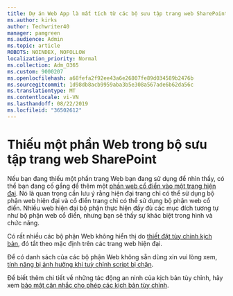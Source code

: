 ```yaml
---
title: Dự án Web App là mất tích từ các bộ sưu tập trang web SharePoint
ms.author: kirks
author: Techwriter40
manager: pamgreen
ms.audience: Admin
ms.topic: article
ROBOTS: NOINDEX, NOFOLLOW
localization_priority: Normal
ms.collection: Adm_O365
ms.custom: 9000207
ms.openlocfilehash: a68fefa2f92ee43a6e26807fe89d034589b2476b
ms.sourcegitcommit: 1d98db8acb9959aba3b5e308a567ade6b62da56c
ms.translationtype: MT
ms.contentlocale: vi-VN
ms.lasthandoff: 08/22/2019
ms.locfileid: "36502612"
---
```

# <a name="missing-web-part-in-sharepoint-site-collection"></a>Thiếu một phần Web trong bộ sưu tập trang web SharePoint

Nếu bạn đang thiếu một phần trang Web bạn đang sử dụng để nhìn thấy, có thể bạn đang cố gắng để thêm một [phần web cổ điển vào một trang hiện đại](https://support.office.com/article/classic-and-modern-web-part-experiences-3fdae6c3-8fc1-49ab-8708-8c104b882e64). Nó là quan trọng cần lưu ý rằng hiện đại trang chỉ có thể sử dụng bộ phận web hiện đại và cổ điển trang chỉ có thể sử dụng bộ phận web cổ điển. Nhiều web hiện đại bộ phận thực hiện đầy đủ các mục đích tương tự như bộ phận web cổ điển, nhưng bạn sẽ thấy sự khác biệt trong hình và chức năng.

Có rất nhiều các bộ phận Web không hiển thị do [thiết đặt tùy chỉnh kịch bản](https://docs.microsoft.com/sharepoint/allow-or-prevent-custom-script), đó tắt theo mặc định trên các trang web hiện đại. 

Để có danh sách của các bộ phận Web không sẵn dùng xin vui lòng xem, [tính năng bị ảnh hưởng khi tuỳ chỉnh script bị chặn](https://docs.microsoft.com/sharepoint/allow-or-prevent-custom-script#features-affected-when-custom-script-is-blocked).

 Để biết thêm chi tiết về những tác động an ninh của kịch bản tùy chỉnh, hãy xem [bảo mật cân nhắc cho phép các kịch bản tùy chỉnh](https://docs.microsoft.com/sharepoint/security-considerations-of-allowing-custom-script).

